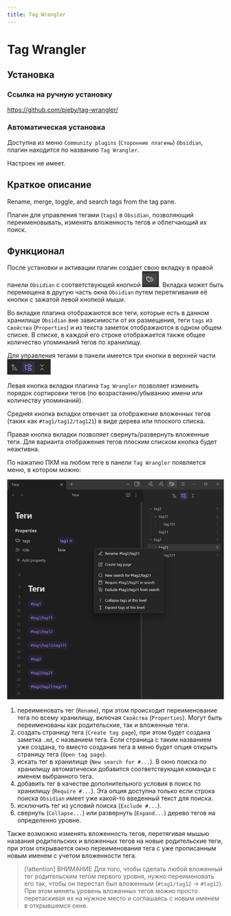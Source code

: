 ```yaml
---
title: Tag Wrangler
---
```


# Tag Wrangler

## Установка

### Ссылка на ручную установку

<https://github.com/pjeby/tag-wrangler/>

### Автоматическая установка

Доступна из меню `Community plugins` (`Сторонние плагины`) `Obsidian`, плагин находится по названию `Tag Wrangler`.

Настроек не имеет.

## Краткое описание

Rename, merge, toggle, and search tags from the tag pane.

Плагин для управления тегами (`tags`) в `Obsidian`, позволяющий переименовывать, изменять вложенность тегов и облегчающий их поиск.

## Функционал

После установки и активации плагин создает свою вкладку в правой панели `Obsidian` с соответствующей кнопкой ![](<../!!files/Tag Wrangler-1.png>). Вкладка может быть перемещена в другую часть окна `Obsidian` путем перетягивания её кнопки с зажатой левой кнопкой мыши.

Во вкладке плагина отображаются все теги, которые есть в данном хранилище `Obsidian` вне зависимости от их размещения, теги `tags` из `Свойства` (`Properties`) и из текста заметок отображаются в одном общем списке. В списке, в каждой его строке отображается также общее количество упоминаний тегов по хранилищу.

Для управления тегами в панели имеется три кнопки в верхней части ![](<../!!files/Tag Wrangler-2.png>)

Левая кнопка вкладки плагина `Tag Wrangler` позволяет изменить порядок сортировки тегов (по возрастанию/убыванию имени или количеству упоминаний).

Средняя кнопка вкладки отвечает за отображение вложенных тегов (таких как `#tag1/tag12/tag121`) в виде дерева или плоского списка.

Правая кнопка вкладки позволяет свернуть/развернуть вложенные теги. Для варианта отображения тегов плоским списком кнопка будет неактивна.

По нажатию ПКМ на любом теге в панели `Tag Wrangler` появляется меню, в котором можно:

![](<../!!files/Tag Wrangler-3.png>)

1. переименовать тег (`Rename`), при этом происходит переименование тега по всему хранилищу, включая `Свойства` (`Properties`). Могут быть переименованы как родительские, так и вложенные теги.
2. создать страницу тега (`Create tag page`), при этом будет создана заметка `.md`, с названием тега. Если страница с таким названием уже создана, то вместо создания тега в меню будет опция открыть страницу тега (`Open tag page`).
3. искать тег в хранилище (`New search for #...`). В окно поиска по хранилищу автоматически добавится соответствующая команда с именем выбранного тега.
4. добавить тег в качестве дополнительного условия в поиск по хранилищу (`Require #...`). Эта опция доступна только если строка поиска `Obsidian` имеет уже какой-то введенный текст для поиска.
5. исключить тег из условий поиска (`Exclude #...`).
6. свернуть (`Collapse...`) или развернуть (`Expand...`) дерево тегов на определенно уровне.

Также возможно изменять вложенность тегов, перетягивая мышью названия родительских и вложенных тегов на новые родительские теги, при этом открывается окно переименования тега с уже прописанным новым именем с учетом вложенности тега.

> [!attention] ВНИМАНИЕ
> Для того, чтобы сделать любой вложенный тег родительским тегом первого уровня, нужно переименовать его так, чтобы он перестал был вложенным (`#tag1/tag12` -> `#tag12`). При этом менять уровень вложенных тегов можно просто перетаскивая их на нужное место и соглашаясь с новым именем в открывшемся окне.
